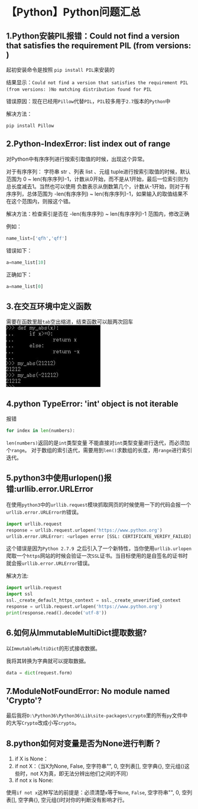 # 【Python】Python问题汇总
## 1.Python安装PIL报错：Could not find a version that satisfies the requirement PIL (from versions: )
起初安装命令是按照 `pip install PIL`来安装的

结果显示：`Could not find a version that satisfies the requirement PIL (from versions: )No matching distribution found for PIL`

错误原因：现在已经用`Pillow`代替`PIL`，`PIL`较多用于`2.7`版本的`Python`中

解决方法：
```
pip install Pillow
```
## 2.Python-IndexError: list index out of range
对Python中有序序列进行按索引取值的时候，出现这个异常。

对于有序序列： 字符串 str 、列表 list 、元组 tuple进行按索引取值的时候，默认范围为 0 ~ len(有序序列)-1，计数从0开始，而不是从1开始，最后一位索引则为总长度减去1。当然也可以使用 负数表示从倒数第几个，计数从-1开始，则对于有序序列，总体范围为 -len(有序序列) ~ len(有序序列)-1，如果输入的取值结果不在这个范围内，则报这个错。

解决方法：检查索引是否在 -len(有序序列) ~ len(有序序列)-1 范围内，修改正确

例如：
```py 
name_list=['qfh','qff']
```
错误如下：
```py 
a=name_list[10]
```
正确如下：
```py 
a=name_list[0]
```

## 3.在交互环境中定义函数
需要在函数里敲`tab`空出缩进，结束函数可以敲两次回车
![avatar](./python_3.jpg)

## 4.python TypeError: 'int' object is not iterable
报错
```py 
for index in len(numbers): 
```
`len(numbers)`返回的是`int`类型变量
不能直接对`int`类型变量进行迭代，而必须加个`range`。
对于数组的索引迭代，需要用到`len()`求数组的长度，用`range`进行索引迭代。

## 5.python3中使用urlopen()报错:urllib.error.URLError
在使用`python3`中的`urllib.request`模块抓取网页的时候使用一下的代码会报一个`urllib.error.URLError的`错误。
```py 
import urllib.request
response = urllib.request.urlopen('https://www.python.org')
urllib.error.URLError: <urlopen error [SSL: CERTIFICATE_VERIFY_FAILED] certificate verify failed: unable to get local issuer certificate (_ssl.c:1045)>
```
这个错误是因为`Python 2.7.9 `之后引入了一个新特性，当你使用`urllib.urlopen`爬取一个`https`网站的时候会验证一次`SSL`证书。当目标使用的是自签名的证书时就会报`urllib.error.URLError`错误。

解决方法:
``` py {3}
import urllib.request
import ssl
ssl._create_default_https_context = ssl._create_unverified_context
response = urllib.request.urlopen('https://www.python.org')
print(response.read().decode('utf-8'))
```
## 6.如何从ImmutableMultiDict提取数据?
以`ImmutableMultiDict`的形式接收数据。

我将其转换为字典就可以提取数据。
```py
data = dict(request.form)
```
## 7.ModuleNotFoundError: No module named 'Crypto'?
最后我将`D:\Python36\Python36\Lib\site-packages\crypto`里的所有`py`文件中的大写`Crypto`改成小写`crypto`。
## 8.python如何对变量是否为None进行判断？
1. if X is None：
2. if not X：（当X为None,  False, 空字符串"", 0, 空列表[], 空字典{}, 空元组()这些时，not X为真，即无法分辨出他们之间的不同）
3. if not x is None:

使用`if not x`这种写法的前提是：必须清楚`x`等于`None`, `False`, 空字符串"", 0, 空列表[], 空字典{}, 空元组()时对你的判断没有影响才行。

